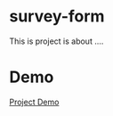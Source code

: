 # survey-form

This is project is about ....

# Demo

[Project Demo](./Screenshot%202024-05-26%20211511.png)
